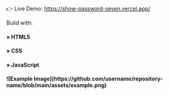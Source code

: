 👉 Live Demo: https://show-password-seven.vercel.app/

Build with:
<h4> » HTML5 </h4>
 <h4> » CSS  </h4>
 <h4>» JavaScript <h4>
 ![Example Image](https://github.com/username/repository-name/blob/main/assets/example.png)

